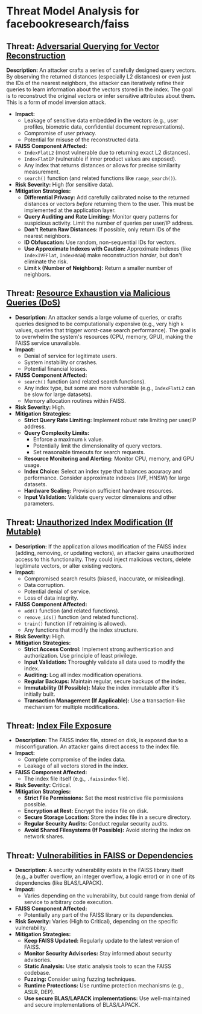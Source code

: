 # Threat Model Analysis for facebookresearch/faiss

## Threat: [Adversarial Querying for Vector Reconstruction](./threats/adversarial_querying_for_vector_reconstruction.md)

**Description:** An attacker crafts a series of carefully designed query vectors. By observing the returned distances (especially L2 distances) or even just the IDs of the nearest neighbors, the attacker can iteratively refine their queries to learn information about the vectors stored in the index. The goal is to reconstruct the original vectors or infer sensitive attributes about them. This is a form of model inversion attack.
*   **Impact:**
    *   Leakage of sensitive data embedded in the vectors (e.g., user profiles, biometric data, confidential document representations).
    *   Compromise of user privacy.
    *   Potential for misuse of the reconstructed data.
*   **FAISS Component Affected:**
    *   `IndexFlatL2` (most vulnerable due to returning exact L2 distances).
    *   `IndexFlatIP` (vulnerable if inner product values are exposed).
    *   Any index that returns distances or allows for precise similarity measurement.
    *   `search()` function (and related functions like `range_search()`).
*   **Risk Severity:** High (for sensitive data).
*   **Mitigation Strategies:**
    *   **Differential Privacy:** Add carefully calibrated noise to the returned distances or vectors *before* returning them to the user. This must be implemented at the application layer.
    *   **Query Auditing and Rate Limiting:** Monitor query patterns for suspicious activity. Limit the number of queries per user/IP address.
    *   **Don't Return Raw Distances:** If possible, only return IDs of the nearest neighbors.
    *   **ID Obfuscation:** Use random, non-sequential IDs for vectors.
    *   **Use Approximate Indexes with Caution:** Approximate indexes (like `IndexIVFFlat`, `IndexHNSW`) make reconstruction *harder*, but don't eliminate the risk.
    *   **Limit `k` (Number of Neighbors):** Return a smaller number of neighbors.

## Threat: [Resource Exhaustion via Malicious Queries (DoS)](./threats/resource_exhaustion_via_malicious_queries__dos_.md)

*   **Description:** An attacker sends a large volume of queries, or crafts queries designed to be computationally expensive (e.g., very high `k` values, queries that trigger worst-case search performance). The goal is to overwhelm the system's resources (CPU, memory, GPU), making the FAISS service unavailable.
*   **Impact:**
    *   Denial of service for legitimate users.
    *   System instability or crashes.
    *   Potential financial losses.
*   **FAISS Component Affected:**
    *   `search()` function (and related search functions).
    *   Any index type, but some are more vulnerable (e.g., `IndexFlatL2` can be slow for large datasets).
    *   Memory allocation routines within FAISS.
*   **Risk Severity:** High.
*   **Mitigation Strategies:**
    *   **Strict Query Rate Limiting:** Implement robust rate limiting per user/IP address.
    *   **Query Complexity Limits:**
        *   Enforce a maximum `k` value.
        *   Potentially limit the dimensionality of query vectors.
        *   Set reasonable timeouts for search requests.
    *   **Resource Monitoring and Alerting:** Monitor CPU, memory, and GPU usage.
    *   **Index Choice:** Select an index type that balances accuracy and performance. Consider approximate indexes (IVF, HNSW) for large datasets.
    *   **Hardware Scaling:** Provision sufficient hardware resources.
    *   **Input Validation:** Validate query vector dimensions and other parameters.

## Threat: [Unauthorized Index Modification (If Mutable)](./threats/unauthorized_index_modification__if_mutable_.md)

*   **Description:** If the application allows modification of the FAISS index (adding, removing, or updating vectors), an attacker gains unauthorized access to this functionality. They could inject malicious vectors, delete legitimate vectors, or alter existing vectors.
*   **Impact:**
    *   Compromised search results (biased, inaccurate, or misleading).
    *   Data corruption.
    *   Potential denial of service.
    *   Loss of data integrity.
*   **FAISS Component Affected:**
    *   `add()` function (and related functions).
    *   `remove_ids()` function (and related functions).
    *   `train()` function (if retraining is allowed).
    *   Any functions that modify the index structure.
*   **Risk Severity:** High.
*   **Mitigation Strategies:**
    *   **Strict Access Control:** Implement strong authentication and authorization. Use principle of least privilege.
    *   **Input Validation:** Thoroughly validate all data used to modify the index.
    *   **Auditing:** Log all index modification operations.
    *   **Regular Backups:** Maintain regular, secure backups of the index.
    *   **Immutability (If Possible):** Make the index immutable after it's initially built.
    *   **Transaction Management (If Applicable):** Use a transaction-like mechanism for multiple modifications.

## Threat: [Index File Exposure](./threats/index_file_exposure.md)

*   **Description:** The FAISS index file, stored on disk, is exposed due to a misconfiguration. An attacker gains direct access to the index file.
*   **Impact:**
    *   Complete compromise of the index data.
    *   Leakage of all vectors stored in the index.
*   **FAISS Component Affected:**
    *   The index file itself (e.g., `.faissindex` file).
*   **Risk Severity:** Critical.
*   **Mitigation Strategies:**
    *   **Strict File Permissions:** Set the most restrictive file permissions possible.
    *   **Encryption at Rest:** Encrypt the index file on disk.
    *   **Secure Storage Location:** Store the index file in a secure directory.
    *   **Regular Security Audits:** Conduct regular security audits.
    *   **Avoid Shared Filesystems (If Possible):** Avoid storing the index on network shares.

## Threat: [Vulnerabilities in FAISS or Dependencies](./threats/vulnerabilities_in_faiss_or_dependencies.md)

*   **Description:** A security vulnerability exists in the FAISS library itself (e.g., a buffer overflow, an integer overflow, a logic error) or in one of its dependencies (like BLAS/LAPACK).
*   **Impact:**
    *   Varies depending on the vulnerability, but could range from denial of service to arbitrary code execution.
*   **FAISS Component Affected:**
    *   Potentially any part of the FAISS library or its dependencies.
*   **Risk Severity:** Varies (High to Critical), depending on the specific vulnerability.
*   **Mitigation Strategies:**
    *   **Keep FAISS Updated:** Regularly update to the latest version of FAISS.
    *   **Monitor Security Advisories:** Stay informed about security advisories.
    *   **Static Analysis:** Use static analysis tools to scan the FAISS codebase.
    *   **Fuzzing:** Consider using fuzzing techniques.
    *   **Runtime Protections:** Use runtime protection mechanisms (e.g., ASLR, DEP).
    * **Use secure BLAS/LAPACK implementations:** Use well-maintained and secure implementations of BLAS/LAPACK.

